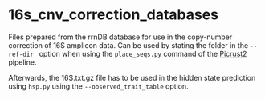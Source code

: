 # 16s_cnv_correction_databases

Files prepared from the rrnDB database for use in the copy-number correction of 16S amplicon data. Can be used by stating the folder in the `--ref-dir `
option when using the `place_seqs.py` command of the [Picrust2](https://github.com/picrust/picrust2/wiki/Sequence-placement) pipeline. 

Afterwards, the 16S.txt.gz file has to be used in the hidden state prediction using `hsp.py` using the `--observed_trait_table` option.
